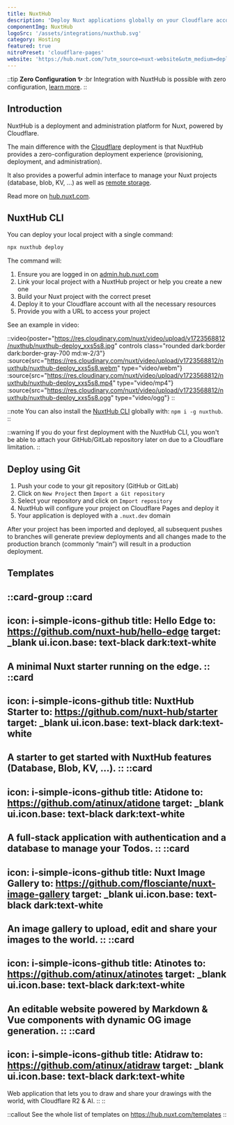 ```yaml
---
title: NuxtHub
description: 'Deploy Nuxt applications globally on your Cloudflare account with zero configuration.'
componentImg: NuxtHub
logoSrc: '/assets/integrations/nuxthub.svg'
category: Hosting
featured: true
nitroPreset: 'cloudflare-pages'
website: 'https://hub.nuxt.com/?utm_source=nuxt-website&utm_medium=deploy-page'
---
```


::tip
**Zero Configuration ✨**
:br
Integration with NuxtHub is possible with zero configuration, [learn more](https://nitro.unjs.io/deploy#zero-config-providers).
::

## Introduction

NuxtHub is a deployment and administration platform for Nuxt, powered by Cloudflare.

The main difference with the [Cloudflare](/deploy/cloudflare) deployment is that NuxtHub provides a zero-configuration deployment experience (provisioning, deployment, and administration).

It also provides a powerful admin interface to manage your Nuxt projects (database, blob, KV, ...) as well as [remote storage](https://hub.nuxt.com/docs/getting-started/remote-storage?utm_source=nuxt-website&utm_medium=deploy-page).

Read more on [hub.nuxt.com](https://hub.nuxt.com/?utm_source=nuxt-website&utm_medium=deploy-page).

## NuxtHub CLI

You can deploy your local project with a single command:

```bash [Terminal]
npx nuxthub deploy
```

The command will:
1. Ensure you are logged in on [admin.hub.nuxt.com](https://admin.hub.nuxt.com/?utm_source=nuxt-website&utm_medium=deploy-page)
2. Link your local project with a NuxtHub project or help you create a new one
3. Build your Nuxt project with the correct preset
4. Deploy it to your Cloudflare account with all the necessary resources
4. Provide you with a URL to access your project

See an example in video:

::video{poster="https://res.cloudinary.com/nuxt/video/upload/v1723568812/nuxthub/nuxthub-deploy_xxs5s8.jpg" controls class="rounded dark:border dark:border-gray-700 md:w-2/3"}
  :source{src="https://res.cloudinary.com/nuxt/video/upload/v1723568812/nuxthub/nuxthub-deploy_xxs5s8.webm" type="video/webm"}
  :source{src="https://res.cloudinary.com/nuxt/video/upload/v1723568812/nuxthub/nuxthub-deploy_xxs5s8.mp4" type="video/mp4"}
  :source{src="https://res.cloudinary.com/nuxt/video/upload/v1723568812/nuxthub/nuxthub-deploy_xxs5s8.ogg" type="video/ogg"}
::

::note
You can also install the [NuxtHub CLI](https://github.com/nuxt-hub/cli) globally with: `npm i -g nuxthub`.
::

::warning
If you do your first deployment with the NuxtHub CLI, you won't be able to attach your GitHub/GitLab repository later on due to a Cloudflare limitation.
::

## Deploy using Git

1. Push your code to your git repository (GitHub or GitLab)
2. Click on `New Project` then `Import a Git repository`
3. Select your repository and click on `Import repository`
4. NuxtHub will configure your project on Cloudflare Pages and deploy it
5. Your application is deployed with a `.nuxt.dev` domain

After your project has been imported and deployed, all subsequent pushes to branches will generate preview deployments and all changes made to the production branch (commonly “main”) will result in a production deployment.

## Templates

::card-group
  ::card
  ---
  icon: i-simple-icons-github
  title: Hello Edge
  to: https://github.com/nuxt-hub/hello-edge
  target: _blank
  ui.icon.base: text-black dark:text-white
  ---
  A minimal Nuxt starter running on the edge.
  ::
  ::card
  ---
  icon: i-simple-icons-github
  title: NuxtHub Starter
  to: https://github.com/nuxt-hub/starter
  target: _blank
  ui.icon.base: text-black dark:text-white
  ---
  A starter to get started with NuxtHub features (Database, Blob, KV, ...).
  ::
  ::card
  ---
  icon: i-simple-icons-github
  title: Atidone
  to: https://github.com/atinux/atidone
  target: _blank
  ui.icon.base: text-black dark:text-white
  ---
  A full-stack application with authentication and a database to manage your Todos.
  ::
  ::card
  ---
  icon: i-simple-icons-github
  title: Nuxt Image Gallery
  to: https://github.com/flosciante/nuxt-image-gallery
  target: _blank
  ui.icon.base: text-black dark:text-white
  ---
  An image gallery to upload, edit and share your images to the world.
  ::
  ::card
  ---
  icon: i-simple-icons-github
  title: Atinotes
  to: https://github.com/atinux/atinotes
  target: _blank
  ui.icon.base: text-black dark:text-white
  ---
  An editable website powered by Markdown & Vue components with dynamic OG image generation.
  ::
  ::card
  ---
  icon: i-simple-icons-github
  title: Atidraw
  to: https://github.com/atinux/atidraw
  target: _blank
  ui.icon.base: text-black dark:text-white
  ---
  Web application that lets you to draw and share your drawings with the world, with Cloudflare R2 & AI.
  ::
::

::callout
See the whole list of templates on https://hub.nuxt.com/templates
::
